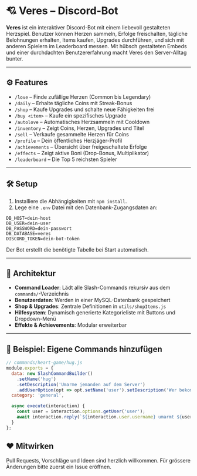 # 💘 Veres – Discord-Bot

**Veres** ist ein interaktiver Discord-Bot mit einem liebevoll gestalteten Herzspiel. Benutzer können Herzen sammeln, Erfolge freischalten, tägliche Belohnungen erhalten, Items kaufen, Upgrades durchführen, und sich mit anderen Spielern im Leaderboard messen. Mit hübsch gestalteten Embeds und einer durchdachten Benutzererfahrung macht Veres den Server-Alltag bunter.

---

## ⚙️ Features

- `/love` – Finde zufällige Herzen (Common bis Legendary)
- `/daily` – Erhalte tägliche Coins mit Streak-Bonus
- `/shop` – Kaufe Upgrades und schalte neue Fähigkeiten frei
- `/buy <item>` – Kaufe ein spezifisches Upgrade
- `/autolove` – Automatisches Herzsammeln mit Cooldown
- `/inventory` – Zeigt Coins, Herzen, Upgrades und Titel
- `/sell` – Verkaufe gesammelte Herzen für Coins
- `/profile` – Dein öffentliches Herzjäger-Profil
- `/achievements` – Übersicht über freigeschaltete Erfolge
- `/effects` – Zeigt aktive Boni (Drop-Bonus, Multiplikator)
- `/leaderboard` – Die Top 5 reichsten Spieler

---

## 🛠️ Setup

1. Installiere die Abhängigkeiten mit `npm install`.
2. Lege eine `.env` Datei mit den Datenbank-Zugangsdaten an:

```
DB_HOST=dein-host
DB_USER=dein-user
DB_PASSWORD=dein-passwort
DB_DATABASE=veres
DISCORD_TOKEN=dein-bot-token
```

Der Bot erstellt die benötigte Tabelle bei Start automatisch.

---

## 🧠 Architektur

- **Command Loader**: Lädt alle Slash-Commands rekursiv aus dem `commands/`-Verzeichnis
 - **Benutzerdaten**: Werden in einer MySQL-Datenbank gespeichert
- **Shop & Upgrades**: Zentrale Definitionen in `utils/shopItems.js`
- **Hilfesystem**: Dynamisch generierte Kategorieliste mit Buttons und Dropdown-Menü
- **Effekte & Achievements**: Modular erweiterbar

---

## 🧪 Beispiel: Eigene Commands hinzufügen

```js
// commands/heart-game/hug.js
module.exports = {
  data: new SlashCommandBuilder()
    .setName('hug')
    .setDescription('Umarme jemanden auf dem Server')
    .addUserOption(opt => opt.setName('user').setDescription('Wer bekommt die Umarmung?').setRequired(true)),
  category: 'general',

  async execute(interaction) {
    const user = interaction.options.getUser('user');
    await interaction.reply(`${interaction.user.username} umarmt ${user.username} 🤗`);
  }
};
```

## ❤️ Mitwirken

Pull Requests, Vorschläge und Ideen sind herzlich willkommen. Für grössere Änderungen bitte zuerst ein Issue eröffnen.

